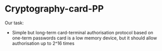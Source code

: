 Cryptography-card-PP
====================

Our task:

* Simple but long-term card-terminal authorisation protocol based on one-term passwords card is a low memory device, but it should allow authorisation up to 2^16 times

